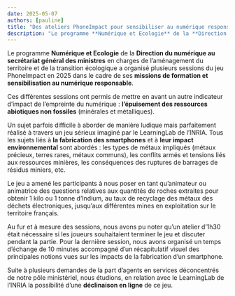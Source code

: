 ```yaml
---
date: 2025-05-07
authors: [pauline]
title: "Des ateliers PhoneImpact pour sensibiliser au numérique responsable"
description: "Le programme **Numérique et Ecologie** de la **Direction du numérique au secrétariat général des ministres** en charges de l’aménagement du territoire et de la transition écologique a organisé plusieurs sessions du jeu Phone Impact en 2025 dans le cadre de ses **missions de formation et sensibilisation au numérique responsable**."
---
```

Le programme **Numérique et Ecologie** de la **Direction du numérique au secrétariat général des ministres** en charges de l’aménagement du territoire et de la transition écologique a organisé plusieurs sessions du jeu PhoneImpact en 2025 dans le cadre de ses **missions de formation et sensibilisation au numérique responsable**.
<!-- more -->

Ces différentes sessions ont permis de mettre en avant un autre indicateur d’impact de l’empreinte du numérique : **l’épuisement des ressources abiotiques non fossiles** (minérales et métalliques).

Un sujet parfois difficile à aborder de manière ludique mais parfaitement réalisé à travers un jeu sérieux imaginé par le LearningLab de l’INRIA. Tous les sujets liés à **la fabrication des smartphones** et à **leur impact environnemental** sont abordés : les types de métaux impliqués (métaux précieux, terres rares, métaux communs), les conflits armés et tensions liés aux ressources minières, les conséquences des ruptures de barrages de résidus miniers, etc.

Le jeu a amené les participants à nous poser en tant qu’animateur ou animatrice des questions relatives aux quantités de roches extraites pour obtenir 1 kilo ou 1 tonne d’Indium, au taux de recyclage des métaux des déchets électroniques, jusqu’aux différentes mines en exploitation sur le territoire français.

Au fur et à mesure des sessions, nous avons pu noter qu’un atelier d’1h30 était nécessaire si les joueurs souhaitaient terminer le jeu et discuter pendant la partie. Pour la dernière session, nous avons organisé un temps d’échange de 10 minutes accompagné d’un récapitulatif visuel des principales notions vues sur les impacts de la fabrication d’un smartphone.

Suite à plusieurs demandes de la part d’agents en services déconcentrés de notre pôle ministériel, nous étudions, en relation avec le LearningLab de l’INRIA la possibilité d’une **déclinaison en ligne** de ce jeu.
